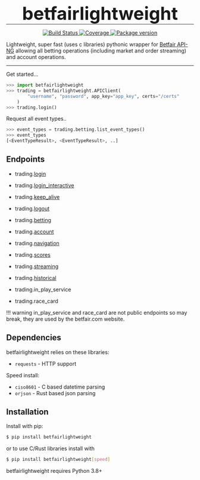 <h1 align="center" style="font-size: 3rem; margin: -15px 0">
betfairlightweight
</h1>

---

<div align="center">
<p>
<a href="https://travis-ci.org/liampauling/betfair">
    <img src="https://travis-ci.org/liampauling/betfair.svg?branch=master" alt="Build Status">
</a>
<a href="https://coveralls.io/github/liampauling/betfair?branch=master">
    <img src="https://coveralls.io/repos/github/liampauling/betfair/badge.svg?branch=master" alt="Coverage">
</a>
<a href="https://pypi.python.org/pypi/betfairlightweight">
    <img src="https://badge.fury.io/py/betfairlightweight.svg" alt="Package version">
</a>
</p>
</div>

Lightweight, super fast (uses c libraries) pythonic wrapper for [Betfair API-NG](https://docs.developer.betfair.com/display/1smk3cen4v3lu3yomq5qye0ni) allowing all betting operations (including market and order streaming) and account operations.

---

Get started...

```python
>>> import betfairlightweight
>>> trading = betfairlightweight.APIClient(
        "username", "password", app_key="app_key", certs="/certs"
    )
>>> trading.login()
```

Request all event types..

```python
>>> event_types = trading.betting.list_event_types()
>>> event_types
[<EventTypeResult>, <EventTypeResult>, ..]
```

## Endpoints

- trading.[login](https://docs.developer.betfair.com/display/1smk3cen4v3lu3yomq5qye0ni/Non-Interactive+%28bot%29+login)
- trading.[login_interactive](https://docs.developer.betfair.com/display/1smk3cen4v3lu3yomq5qye0ni/Interactive+Login+-+API+Endpoint)
- trading.[keep_alive](https://docs.developer.betfair.com/pages/viewpage.action?pageId=3834909#Login&SessionManagement-KeepAlive)
- trading.[logout](https://docs.developer.betfair.com/pages/viewpage.action?pageId=3834909#Login&SessionManagement-Logout)

- trading.[betting](https://docs.developer.betfair.com/display/1smk3cen4v3lu3yomq5qye0ni/Betting+API)
- trading.[account](https://docs.developer.betfair.com/display/1smk3cen4v3lu3yomq5qye0ni/Accounts+API)
- trading.[navigation](https://docs.developer.betfair.com/display/1smk3cen4v3lu3yomq5qye0ni/Navigation+Data+For+Applications)
- trading.[scores](https://docs.developer.betfair.com/display/1smk3cen4v3lu3yomq5qye0ni/Race+Status+API)
- trading.[streaming](https://docs.developer.betfair.com/display/1smk3cen4v3lu3yomq5qye0ni/Exchange+Stream+API)
- trading.[historical](https://historicdata.betfair.com/#/apidocs)

- trading.in_play_service
- trading.race_card

!!! warning
    in_play_service and race_card are not public endpoints so may break, they are used by the betfair.com website.

## Dependencies

betfairlightweight relies on these libraries:

* `requests` - HTTP support

Speed install:

* `ciso8601` - C based datetime parsing
* `orjson` - Rust based json parsing

## Installation

Install with pip:

```bash
$ pip install betfairlightweight
```

or to use C/Rust libraries install with

```bash
$ pip install betfairlightweight[speed]
```

betfairlightweight requires Python 3.8+
